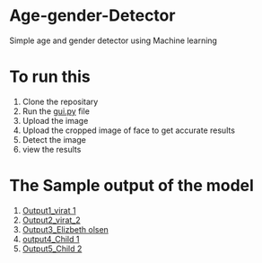 # Age-gender-Detector
Simple age and gender detector using Machine learning
# To run this
1) Clone the repositary
2) Run the [gui.py](https://github.com/Makizharsu/Age-gender-Detector/blob/main/Gui.py.py) file
3) Upload the image
4) Upload the cropped image of face to get accurate results
5) Detect the image
6) view the results

# The Sample output of the model
1) [Output1_virat 1](https://github.com/Makizharsu/Age-gender-Detector/blob/main/Output%201_virat%201.png)
2) [Output2_virat_2](https://github.com/Makizharsu/Age-gender-Detector/blob/main/Outut%202_virat%202.png)
3) [Output3_Elizbeth olsen](https://github.com/Makizharsu/Age-gender-Detector/blob/main/output_%203.png)
4) [output4_Child 1](https://github.com/Makizharsu/Age-gender-Detector/blob/main/Output%204_child%201.png)
5) [Output5_Child 2](https://github.com/Makizharsu/Age-gender-Detector/blob/main/output%205_child%202.png)
